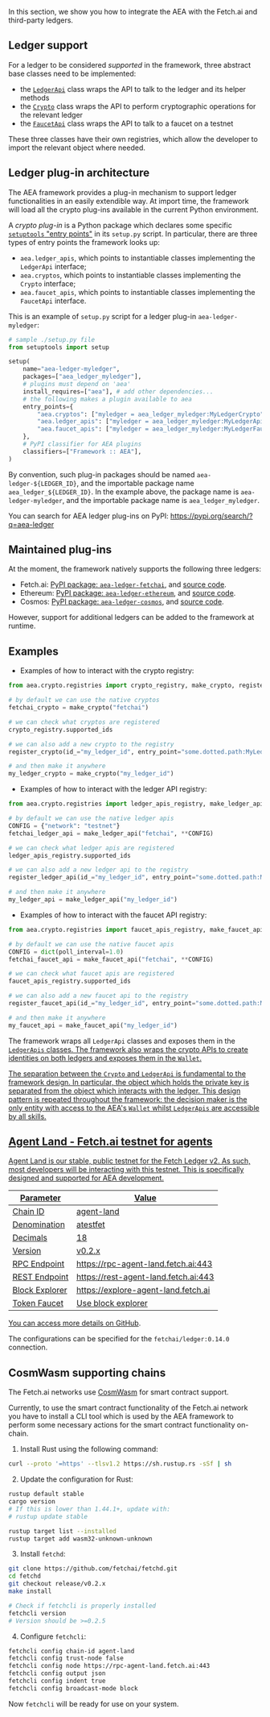 In this section, we show you how to integrate the AEA with the Fetch.ai and third-party ledgers.

## Ledger support

For a ledger to be considered _supported_ in the framework, three abstract base classes need to be implemented:

- the <a href="../api/crypto/base#aea.crypto.base.LedgerApi">`LedgerApi`</a> class wraps the API to talk to the ledger and its helper methods
- the <a href="../api/crypto/base#aea.crypto.base.Crypto">`Crypto`</a> class wraps the API to perform cryptographic operations for the relevant ledger
- the <a href="../api/crypto/base#aea.crypto.base.FaucetApi">`FaucetApi`</a> class wraps the API to talk to a faucet on a testnet

These three classes have their own registries, which allow the developer to import the relevant object where needed.

## Ledger plug-in architecture

The AEA framework provides a plug-in mechanism to support ledger functionalities in 
an easily extendible way. At import time, the framework will load
all the crypto plug-ins available in the current Python environment.

A _crypto plug-in_ is a Python package which declares some specific
<a href="https://setuptools.readthedocs.io/en/latest/pkg_resources.html#entry-points" target="_blank">
`setuptools` "entry points"</a> in its `setup.py` script.
In particular, there are three types of entry points the framework looks up:

- `aea.ledger_apis`, which points to instantiable classes implementing the `LedgerApi` interface;
- `aea.cryptos`, which points to instantiable classes implementing the `Crypto` interface;
- `aea.faucet_apis`, which points to instantiable classes implementing the `FaucetApi` interface.

This is an example of `setup.py` script for a ledger plug-in `aea-ledger-myledger`:

```python
# sample ./setup.py file
from setuptools import setup

setup(
    name="aea-ledger-myledger",
    packages=["aea_ledger_myledger"],
    # plugins must depend on 'aea'  
    install_requires=["aea"], # add other dependencies...
    # the following makes a plugin available to aea
    entry_points={
        "aea.cryptos": ["myledger = aea_ledger_myledger:MyLedgerCrypto"],
        "aea.ledger_apis": ["myledger = aea_ledger_myledger:MyLedgerApi"],
        "aea.faucet_apis": ["myledger = aea_ledger_myledger:MyLedgerFaucetApi"],
    },
    # PyPI classifier for AEA plugins
    classifiers=["Framework :: AEA"],
)
```

By convention, such plug-in packages should be named `aea-ledger-${LEDGER_ID}`,
and the importable package name `aea_ledger_${LEDGER_ID}`.
In the example above, the package name is `aea-ledger-myledger`,
and the importable package name is `aea_ledger_myledger`.

You can search for AEA ledger plug-ins on PyPI:
<a href="https://pypi.org/search/?q=aea-ledger" target="_blank">https://pypi.org/search/?q=aea-ledger</a>

## Maintained plug-ins

At the moment, the framework natively supports the following three ledgers:

- Fetch.ai: <a href="https://pypi.org/project/aea-ledger-fetchai/" target="_blank">PyPI package: `aea-ledger-fetchai`</a>, and <a href="https://github.com/fetchai/agents-aea/tree/main/plugins/aea-ledger-fetchai" target="_blank">source code</a>.
- Ethereum: <a href="https://pypi.org/project/aea-ledger-ethereum/" target="_blank">PyPI package: `aea-ledger-ethereum`</a>, and <a href="https://github.com/fetchai/agents-aea/tree/main/plugins/aea-ledger-ethereum" target="_blank">source code</a>.
- Cosmos: <a href="https://pypi.org/project/aea-ledger-cosmos/" target="_blank">PyPI package: `aea-ledger-cosmos`</a>, and <a href="https://github.com/fetchai/agents-aea/tree/main/plugins/aea-ledger-cosmos" target="_blank">source code</a>.

However, support for additional ledgers can be added to the framework at runtime.


## Examples

- Examples of how to interact with the crypto registry:

``` python
from aea.crypto.registries import crypto_registry, make_crypto, register_crypto

# by default we can use the native cryptos
fetchai_crypto = make_crypto("fetchai")

# we can check what cryptos are registered
crypto_registry.supported_ids

# we can also add a new crypto to the registry
register_crypto(id_="my_ledger_id", entry_point="some.dotted.path:MyLedgerCrypto")

# and then make it anywhere
my_ledger_crypto = make_crypto("my_ledger_id")
```

- Examples of how to interact with the ledger API registry:

``` python
from aea.crypto.registries import ledger_apis_registry, make_ledger_api, register_ledger_api

# by default we can use the native ledger apis
CONFIG = {"network": "testnet"}
fetchai_ledger_api = make_ledger_api("fetchai", **CONFIG)

# we can check what ledger apis are registered
ledger_apis_registry.supported_ids

# we can also add a new ledger api to the registry
register_ledger_api(id_="my_ledger_id", entry_point="some.dotted.path:MyLedgerApi")

# and then make it anywhere
my_ledger_api = make_ledger_api("my_ledger_id")
```

- Examples of how to interact with the faucet API registry:

``` python
from aea.crypto.registries import faucet_apis_registry, make_faucet_api, register_faucet_api

# by default we can use the native faucet apis
CONFIG = dict(poll_interval=1.0)
fetchai_faucet_api = make_faucet_api("fetchai", **CONFIG)

# we can check what faucet apis are registered
faucet_apis_registry.supported_ids

# we can also add a new faucet api to the registry
register_faucet_api(id_="my_ledger_id", entry_point="some.dotted.path:MyLedgerFaucetApi")

# and then make it anywhere
my_faucet_api = make_faucet_api("my_ledger_id")
```

The framework wraps all `LedgerApi` classes and exposes them in the <a href="../api/crypto/ledger_apis#aea.crypto.base.LedgerApis">`LedgerApis` classes. The framework also wraps the crypto APIs to create identities on both ledgers and exposes them in the `Wallet`.

The separation between the `Crypto` and `LedgerApi` is fundamental to the framework design. In particular, the object which holds the private key is separated from the object which interacts with the ledger. This design pattern is repeated throughout the framework: the decision maker is the only entity with access to the AEA's `Wallet` whilst `LedgerApis` are accessible by all skills.

## Agent Land - Fetch.ai testnet for agents

Agent Land is our stable, public testnet for the Fetch Ledger v2. As such, most developers will be interacting with this testnet. This is specifically designed and supported for AEA development.


| Parameter      | Value                                                                      |
| -------------- | -------------------------------------------------------------------------- |
| Chain ID       | agent-land                                                                 |
| Denomination   | atestfet                                                                   |
| Decimals       | 18                                                                         |
| Version        | v0.2.x                                                                     |
| RPC Endpoint   | https://rpc-agent-land.fetch.ai:443                            |
| REST Endpoint  | https://rest-agent-land.fetch.ai:443                            |
| Block Explorer | <a href="https://explore-agent-land.fetch.ai" target="_blank">https://explore-agent-land.fetch.ai</a> |
| Token Faucet   | Use block explorer                                                         |

You can access more details on <a href="https://github.com/fetchai/networks-agentland" target="_blank">GitHub</a>.

The configurations can be specified for the `fetchai/ledger:0.14.0` connection.

## CosmWasm supporting chains

The Fetch.ai networks use <a href="https://docs.cosmwasm.com" target="_blank">CosmWasm</a> for smart contract support.

Currently, to use the smart contract functionality of the Fetch.ai network you have to install a CLI tool which is used by the AEA framework to perform some necessary actions for the smart contract functionality on-chain.

1. Install Rust using the following command:

``` bash 
curl --proto '=https' --tlsv1.2 https://sh.rustup.rs -sSf | sh
```

2. Update the configuration for Rust:

``` bash
rustup default stable
cargo version
# If this is lower than 1.44.1+, update with:
# rustup update stable

rustup target list --installed
rustup target add wasm32-unknown-unknown
```

3. Install `fetchd`:

``` bash
git clone https://github.com/fetchai/fetchd.git
cd fetchd
git checkout release/v0.2.x
make install

# Check if fetchcli is properly installed
fetchcli version
# Version should be >=0.2.5
```

4. Configure `fetchcli`:

``` bash
fetchcli config chain-id agent-land
fetchcli config trust-node false
fetchcli config node https://rpc-agent-land.fetch.ai:443
fetchcli config output json
fetchcli config indent true
fetchcli config broadcast-mode block
```

Now `fetchcli` will be ready for use on your system.
